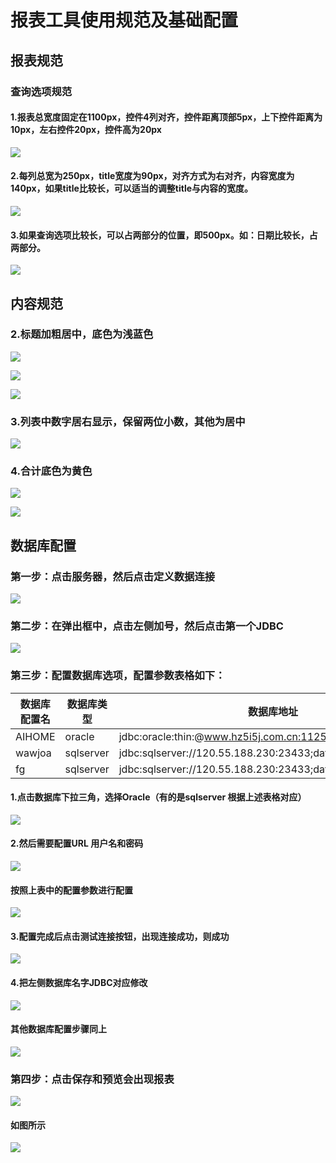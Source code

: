 
# 报表工具使用规范及基础配置

## 报表规范
### 查询选项规范
#### 1.报表总宽度固定在1100px，控件4列对齐，控件距离顶部5px，上下控件距离为10px，左右控件20px，控件高为20px
![][1]
#### 2.每列总宽为250px，title宽度为90px，对齐方式为右对齐，内容宽度为140px，如果title比较长，可以适当的调整title与内容的宽度。
![][2]
#### 3.如果查询选项比较长，可以占两部分的位置，即500px。如：日期比较长，占两部分。
![][3]

## 内容规范


### 2.标题加粗居中，底色为浅蓝色
![][6]

![][7]

![][8]
### 3.列表中数字居右显示，保留两位小数，其他为居中
![][9]
### 4.合计底色为黄色
![][10]

![][11]

## 数据库配置
### 第一步：点击服务器，然后点击定义数据连接
![][12]
### 第二步：在弹出框中，点击左侧加号，然后点击第一个JDBC
![][13]
### 第三步：配置数据库选项，配置参数表格如下：

|   数据库配置名  |  数据库类型   |  数据库地址   |   数据库用户名  |   数据库密码  |
| --- | --- | --- | --- | --- |
|AIHOME|  oracle   |  jdbc:oracle:thin:@www.hz5i5j.com.cn:11251:aihome   |   aihome  |   5i5j6688  |
|  wawjoa   |   sqlserver  | jdbc:sqlserver://120.55.188.230:23433;databaseName=wawjoa    |     fg|  HZwawj85179949   |
|   fg  |   sqlserver  |   jdbc:sqlserver://120.55.188.230:23433;databaseName=fg  |   fg  |  HZwawj85179949   |

####  1.点击数据库下拉三角，选择Oracle（有的是sqlserver 根据上述表格对应）
  ![][14]

  #### 2.然后需要配置URL 用户名和密码
  ![][15]
  #### 按照上表中的配置参数进行配置
  ![][16]
  
  #### 3.配置完成后点击测试连接按钮，出现连接成功，则成功
  ![][17]
   #### 4.把左侧数据库名字JDBC对应修改
   ![][18]
  #### 其他数据库配置步骤同上
  ![][19]
  
 ### 第四步：点击保存和预览会出现报表
 ![][20]
#### 如图所示
![][21]


  [1]: https://www.github.com/codertony/5i5j-document/raw/master/images/1513938875529.jpg
  [2]: https://www.github.com/codertony/5i5j-document/raw/master/images/1513938934953.jpg
  [3]: https://www.github.com/codertony/5i5j-document/raw/master/images/1513938968708.jpg
  [4]: https://www.github.com/codertony/5i5j-document/raw/master/images/1513925984193.jpg
  [5]: https://www.github.com/codertony/5i5j-document/raw/master/images/1513927060436.jpg
  [6]: https://www.github.com/codertony/5i5j-document/raw/master/images/1513926841800.jpg
  [7]: https://www.github.com/codertony/5i5j-document/raw/master/images/1513926792943.jpg
  [8]: https://www.github.com/codertony/5i5j-document/raw/master/images/1513926104793.jpg
  [9]: https://www.github.com/codertony/5i5j-document/raw/master/images/1513926303593.jpg
  [10]: https://www.github.com/codertony/5i5j-document/raw/master/images/1513926405332.jpg
  [11]: https://www.github.com/codertony/5i5j-document/raw/master/images/1513927419754.jpg
  [12]: https://www.github.com/codertony/5i5j-document/raw/master/images/1513921306640.jpg
  [13]: https://www.github.com/codertony/5i5j-document/raw/master/images/1513922187545.jpg
  [14]: https://www.github.com/codertony/5i5j-document/raw/master/images/1513922323176.jpg
  [15]: https://www.github.com/codertony/5i5j-document/raw/master/images/1513923259989.jpg
  [16]: https://www.github.com/codertony/5i5j-document/raw/master/images/1513923607284.jpg
  [17]: https://www.github.com/codertony/5i5j-document/raw/master/images/1513923554578.jpg
  [18]: https://www.github.com/codertony/5i5j-document/raw/master/images/1513923861058.jpg
  [19]: https://www.github.com/codertony/5i5j-document/raw/master/images/1513924971251.jpg
  [20]: https://www.github.com/codertony/5i5j-document/raw/master/images/1513925371073.jpg
  [21]: https://www.github.com/codertony/5i5j-document/raw/master/images/1513925490176.jpg